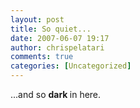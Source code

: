 ```yaml
---
layout: post
title: So quiet...
date: 2007-06-07 19:17
author: chrispelatari
comments: true
categories: [Uncategorized]
---
```


<p>...and so <strong>dark </strong>in here.</p>
